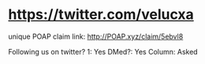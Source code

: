 # https://twitter.com/velucxa

unique POAP claim link: 
http://POAP.xyz/claim/5ebvl8

Following us on twitter? 1: Yes
DMed?: Yes
Column: Asked